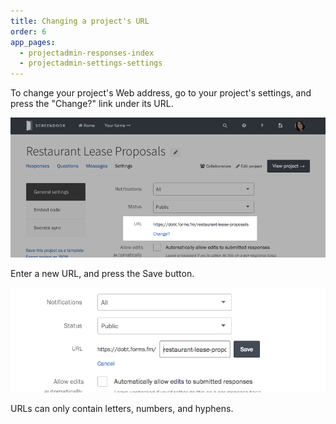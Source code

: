```yaml
---
title: Changing a project's URL
order: 6
app_pages:
  - projectadmin-responses-index
  - projectadmin-settings-settings
---
```


To change your project's Web address, go to your project's settings, and press the "Change?" link under its URL.

![URL setting for projects.](../images/change_url.png)

Enter a new URL, and press the Save button.

![Editing your project's URL.](../images/change_url_edit.png)

URLs can only contain letters, numbers, and hyphens.
